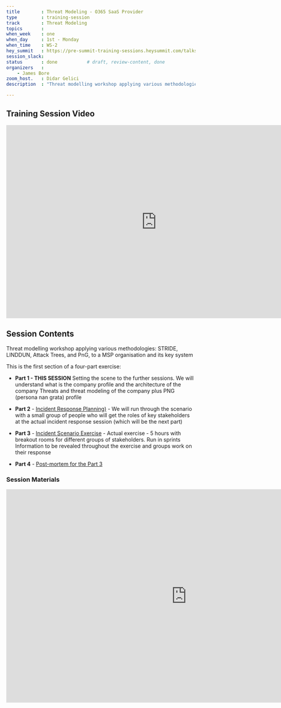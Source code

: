 ```yaml
---
title        : Threat Modeling - O365 SaaS Provider
type         : training-session
track        : Threat Modeling
topics       : 
when_week    : one
when_day     : 1st - Monday
when_time    : WS-2
hey_summit   : https://pre-summit-training-sessions.heysummit.com/talks/threat-modeling/
session_slack:
status       : done           # draft, review-content, done
organizers   :
    - James Bore
zoom_host.   : Didar Gelici    
description  : "Threat modelling workshop applying various methodologies: STRIDE, LINDDUN, Attack Trees, and PnG, to a MSP organisation and its key systems"

---
```


## Training Session Video

<iframe width="800" height="515" src="https://www.youtube.com/embed/PZnnCM-mVZ0" frameborder="0" allow="accelerometer; autoplay; encrypted-media; gyroscope; picture-in-picture" allowfullscreen></iframe>

## Session Contents

Threat modelling workshop applying various methodologies: STRIDE, LINDDUN, Attack Trees, and PnG, to a MSP organisation and its key system

This is the first section of a four-part exercise:

- **Part 1 - THIS SESSION**  Setting the scene to the further sessions. We will understand what is the company profile and the architecture of the company Threats and threat modeling of the company plus PNG (persona nan grata) profile

- **Part 2** - [Incident Response Planning)](https://open-security-summit-2020.heysummit.com/talks/incident-response-planning) - We will run through the scenario with a small group of people who will get the roles of key stakeholders at the actual incident response session (which will be the next part)

- **Part 3** - [Incident Scenario Exercise](https://pre-summit-training-sessions.heysummit.com/talks/incident-scenario-exercise) - Actual exercise - 5 hours with breakout rooms for different groups of stakeholders. Run in sprints
Information to be revealed throughout the exercise and groups work on their response

- **Part 4** - [Post-mortem for the Part 3](https://open-security-summit-2020.heysummit.com/talks/post-mortem-of-the-incident-exercise/)

### Session Materials

<iframe src="https://docs.google.com/presentation/d/e/2PACX-1vQDWjiEBf1S8dMHg8cW1uQ0IvALfTUApJ9ZxpJy_RDeR8r_jPbjemStcRR3dWfoBA/embed?start=false&loop=false&delayms=3000" frameborder="0" width="960" height="569" allowfullscreen="true" mozallowfullscreen="true" webkitallowfullscreen="true"></iframe>


